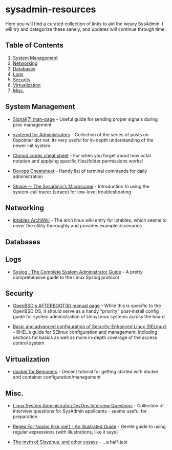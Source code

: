 # sysadmin-resources
Here you will find a curated collection of links to aid the weary SysAdmin. I will try and categorize these sanely, and updates will continue through time.

## Table of Contents

1. [System Management](SystemManagement)
2. [Networking](Networking)
3. [Databases](Databases)
4. [Logs](Logs)
5. [Security](Security)
6. [Virtualization](Virtualization)
7. [Misc.](Misc.)

## System Management

+ [Signal(7) man-page](http://man7.org/linux/man-pages/man7/signal.7.html) - Useful guide for sending proper signals during proc management

+ [systemd for Administrators](https://gist.github.com/bcremer/8cdf6900c35dda65f387) - Collection of the series of posts on 0xpointer dot net, its very useful for in-depth understanding of the newer init system

+ [Chmod codes cheat sheet](https://gist.github.com/juanarbol/c44e736be70279c1fd5d68aa24f9d8be) - For when you forget about how octal notation and applying specific files/folder permissions works!

+ [Devops Cheatsheet](https://rubytune.com/cheat/) - Handy list of terminal commands for daily administration

+ [Strace -- The Sysadmin's Microscope](https://blogs.oracle.com/linux/strace-the-sysadmins-microscope-v2) - Introduction to using the system-call tracer (strace) for low-level troubleshooting

## Networking
+ [iptables ArchWiki](https://wiki.archlinux.org/index.php/Iptables) - The arch linux wiki entry for iptables, which seems to cover the utility thoroughly and provides examples/scenarios

## Databases

## Logs
+ [Syslog : The Complete System Administrator Guide](https://devconnected.com/syslog-the-complete-system-administrator-guide/) - A pretty comprehensive guide to the Linux Syslog protocol

## Security
+ [OpenBSD's AFTERBOOT(8) manual page](https://man.openbsd.org/afterboot) - While this is specific to the OpenBSD OS, it should serve as a handy "priority" post-install config guide for system administration of Unix/Linux systems across the board

+ [Basic and advanced configuration of Security-Enhanced Linux (SELinux)](https://access.redhat.com/documentation/en-us/red_hat_enterprise_linux/7/html/selinux_users_and_administrators_guide/index) - RHEL's guide for SElinux configuration and management, including sections for basics as well as more in-depth coverage of the access control system

## Virtualization
+ [docker for Beginners](https://docker-curriculum.com/) - Decent tutorial for getting started with docker and container configuration/management

## Misc.
+ [Linux System Administrator/DevOps Interview Questions](https://github.com/chassing/linux-sysadmin-interview-questions) - Collection of interview questions for SysAdmin applicants - seems useful for preparation

+ [Regex For Noobs (like me!) - An Illustrated Guide](https://www.janmeppe.com/blog/regex-for-noobs/) - Gentle guide to using regular expressions (with illustrations, like it says)

+ [The myth of Sisyphus, and other essays](https://archive.org/details/mythofsisyphusot00camu/) - ...a half-jest
